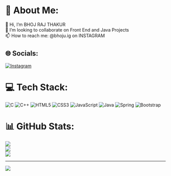 # 💫 About Me:
👋 Hi, I’m BHOJ RAJ THAKUR<br>💞️ I’m looking to collaborate on Front End and Java Projects<br>📫 How to reach me: @bhoju.ig on INSTAGRAM


## 🌐 Socials:
[![Instagram](https://img.shields.io/badge/Instagram-%23E4405F.svg?logo=Instagram&logoColor=white)](https://instagram.com/bhoju.ig) 

# 💻 Tech Stack:
![C](https://img.shields.io/badge/c-%2300599C.svg?style=for-the-badge&logo=c&logoColor=white) ![C++](https://img.shields.io/badge/c++-%2300599C.svg?style=for-the-badge&logo=c%2B%2B&logoColor=white) ![HTML5](https://img.shields.io/badge/html5-%23E34F26.svg?style=for-the-badge&logo=html5&logoColor=white) ![CSS3](https://img.shields.io/badge/css3-%231572B6.svg?style=for-the-badge&logo=css3&logoColor=white) ![JavaScript](https://img.shields.io/badge/javascript-%23323330.svg?style=for-the-badge&logo=javascript&logoColor=%23F7DF1E) ![Java](https://img.shields.io/badge/java-%23ED8B00.svg?style=for-the-badge&logo=openjdk&logoColor=white) ![Spring](https://img.shields.io/badge/spring-%236DB33F.svg?style=for-the-badge&logo=spring&logoColor=white) ![Bootstrap](https://img.shields.io/badge/bootstrap-%238511FA.svg?style=for-the-badge&logo=bootstrap&logoColor=white)
# 📊 GitHub Stats:
![](https://github-readme-stats.vercel.app/api?username=bhojrajthakur&theme=dark&hide_border=false&include_all_commits=false&count_private=false)<br/>
![](https://github-readme-streak-stats.herokuapp.com/?user=bhojrajthakur&theme=dark&hide_border=false)<br/>
![](https://github-readme-stats.vercel.app/api/top-langs/?username=bhojrajthakur&theme=dark&hide_border=false&include_all_commits=false&count_private=false&layout=compact)

---
[![](https://visitcount.itsvg.in/api?id=ceaser2000&icon=0&color=8)](https://visitcount.itsvg.in)

<!-- Proudly created with GPRM ( https://gprm.itsvg.in ) -->
